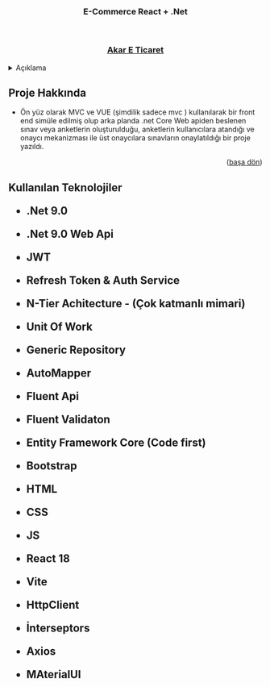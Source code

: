 <a name="readme-top"></a>





<!-- PROJECT LOGO -->
<br />

<div align="center">
  <h3 align="center">E-Commerce React + .Net</h3>
  <br>
  <h3> <a href=""> Akar E Ticaret</a> </h3> 
</div>



<!-- TABLE OF CONTENTS -->
<details>
  <summary>Açıklama</summary>
  <ol>
    <li>
      <a href="#Proje-Hakkinda">Proje Hakkında</a>
    </li>
    <li>
      <a href="#teknolojiler">Kullanılan Teknolojiler </a>
    </li>
      </ol>
</details>



<!-- ABOUT THE PROJECT -->
<h2 id="Proje-Hakkinda"> Proje Hakkında </h2>
<!-- 
<img src ="https://raw.githubusercontent.com/mberkayakardev/QueryFlowApp/refs/heads/master/CoreMVC/Resimler/1.png" >
<img src ="https://raw.githubusercontent.com/mberkayakardev/QueryFlowApp/refs/heads/master/CoreMVC/Resimler/2.png" >
<img src ="https://raw.githubusercontent.com/mberkayakardev/QueryFlowApp/refs/heads/master/CoreMVC/Resimler/3.png" > -->

 



* Ön yüz olarak MVC ve VUE (şimdilik sadece mvc ) kullanılarak bir front end simüle edilmiş olup arka planda .net Core Web apiden beslenen sınav veya anketlerin oluşturulduğu, anketlerin kullanıcılara atandığı ve onaycı mekanizması ile üst onaycılara sınavların onaylatıldığı bir proje yazıldı.  

<p align="right">(<a href="#readme-top">başa dön</a>)</p>


<h2 id="teknolojiler"> Kullanılan Teknolojiler </id>

* .Net 9.0

* .Net 9.0 Web Api

* JWT

* Refresh Token & Auth Service 

* N-Tier Achitecture - (Çok katmanlı mimari)

* Unit Of Work

* Generic Repository

* AutoMapper

* Fluent Api

* Fluent Validaton

* Entity Framework Core (Code first)

* Bootstrap

* HTML

* CSS

* JS

* React 18

* Vite

* HttpClient

* İnterseptors

* Axios

* MAterialUI




